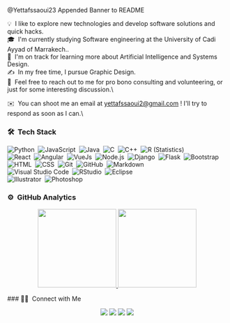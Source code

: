 
@Yettafssaoui23
Appended Banner to README



<!-- ## 👋 &nbsp;Hey there! I'm Youssef -->
💡 &nbsp;I like to explore new technologies and develop software solutions and quick hacks.\
🎓 &nbsp;I'm currently studying Software engineering at the University of Cadi Ayyad of Marrakech..\
🌱 &nbsp;I'm on track for learning more about Artificial Intelligence and Systems Design.\
✍️ &nbsp;In my free time, I pursue Graphic Design.\
💬 &nbsp;Feel free to reach out to me for pro bono consulting and volunteering, or just for some interesting discussion.\

✉️ &nbsp;You can shoot me an email at yettafssaoui2@gmail.com ! I'll try to respond as soon as I can.\


### 🛠 &nbsp;Tech Stack

![Python](https://img.shields.io/badge/-Python-05122A?style=flat&logo=python)&nbsp;
![JavaScript](https://img.shields.io/badge/-JavaScript-05122A?style=flat&logo=javascript)&nbsp;
![Java](https://img.shields.io/badge/-Java-05122A?style=flat&logo=Java&logoColor=FFA518)&nbsp;
![C](https://img.shields.io/badge/-C-05122A?style=flat&logo=C&logoColor=A8B9CC)&nbsp;
![C++](https://img.shields.io/badge/-C++-05122A?style=flat&logo=C%2B%2B&logoColor=00599C)&nbsp;
![R (Statistics)](https://img.shields.io/badge/-R-05122A?style=flat&logo=R&logoColor=276DC3)\
![React](https://img.shields.io/badge/-React-05122A?style=flat&logo=react)&nbsp;
![Angular](https://img.shields.io/badge/-Angular-05122A?style=flat&logo=angular)&nbsp;
![VueJs](https://img.shields.io/badge/-Vue-05122A?style=flat&logo=Vue.js)&nbsp;
![Node.js](https://img.shields.io/badge/-Node.js-05122A?style=flat&logo=node.js)&nbsp;
![Django](https://img.shields.io/badge/-Django-05122A?style=flat&logo=django&logoColor=092E20)&nbsp;
![Flask](https://img.shields.io/badge/-Flask-05122A?style=flat&logo=flask)&nbsp;
![Bootstrap](https://img.shields.io/badge/-Bootstrap-05122A?style=flat&logo=bootstrap&logoColor=563D7C)\
![HTML](https://img.shields.io/badge/-HTML-05122A?style=flat&logo=HTML5)&nbsp;
![CSS](https://img.shields.io/badge/-CSS-05122A?style=flat&logo=CSS3&logoColor=1572B6)&nbsp;
![Git](https://img.shields.io/badge/-Git-05122A?style=flat&logo=git)&nbsp;
![GitHub](https://img.shields.io/badge/-GitHub-05122A?style=flat&logo=github)&nbsp;
![Markdown](https://img.shields.io/badge/-Markdown-05122A?style=flat&logo=markdown)\
![Visual Studio Code](https://img.shields.io/badge/-Visual%20Studio%20Code-05122A?style=flat&logo=visual-studio-code&logoColor=007ACC)&nbsp;
![RStudio](https://img.shields.io/badge/-RStudio-05122A?style=flat&logo=rstudio)&nbsp;
![Eclipse](https://img.shields.io/badge/-Eclipse-05122A?style=flat&logo=eclipse-ide&logoColor=2C2255)\
![Illustrator](https://img.shields.io/badge/-Illustrator-05122A?style=flat&logo=adobe-illustrator)&nbsp;
![Photoshop](https://img.shields.io/badge/-Photoshop-05122A?style=flat&logo=adobe-photoshop)&nbsp;

### ⚙️ &nbsp;GitHub Analytics
<p align="center">
<a href="https://github.com/Yettafssaoui23">
  <img height="180em" src="https://github-readme-stats-eight-theta.vercel.app/api?username=Yettafssaoui23&show_icons=true&theme=algolia&include_all_commits=true&count_private=true"/>
  <img height="180em" src="https://github-readme-stats-eight-theta.vercel.app/api/top-langs/?username=Yettafssaoui23&layout=compact&langs_count=8&theme=algolia"/>
</a>
</p>
### 🤝🏻 &nbsp;Connect with Me
<p align="center">
<a href="https://www.linkedin.com/in/youssef-ettafssaoui-3526991a3/"><img src="https://img.shields.io/badge/-Aditya%20Vikram%20Singh-0077B5?style=flat&logo=Linkedin&logoColor=white"/></a>
<a href="mailto:yettafssaoui2@gmail.com"><img src="https://img.shields.io/badge/-avsingh@umass.edu-D14836?style=flat&logo=Gmail&logoColor=white"/></a>
<a href="https://instagram.com/youssef_ettafssaoui"><img src="https://img.shields.io/badge/-@youssef_ettafssaoui-E4405F?style=flat&logo=Instagram&logoColor=white"/></a>
<a href="https://facebook.com/youssef.ettf.79"><img src="https://img.shields.io/badge/-@Youssef Ettafssaoui1877F2?style=flat&logo=Facebook&logoColor=white"/></a>


</p>
